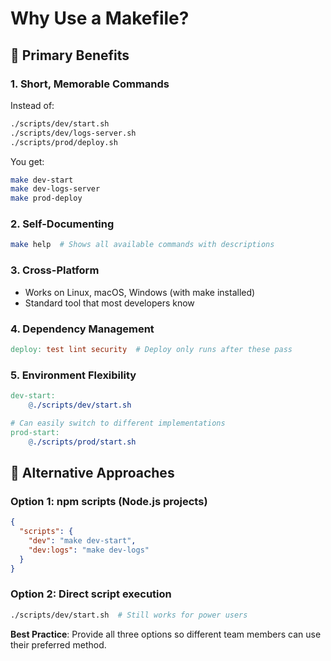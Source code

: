 # Why Use a Makefile?

## 🎯 Primary Benefits

### 1. **Short, Memorable Commands**
Instead of:
```bash
./scripts/dev/start.sh
./scripts/dev/logs-server.sh  
./scripts/prod/deploy.sh
```

You get:
```bash
make dev-start
make dev-logs-server
make prod-deploy
```

### 2. **Self-Documenting**
```bash
make help  # Shows all available commands with descriptions
```

### 3. **Cross-Platform**
- Works on Linux, macOS, Windows (with make installed)
- Standard tool that most developers know

### 4. **Dependency Management**
```makefile
deploy: test lint security  # Deploy only runs after these pass
```

### 5. **Environment Flexibility**
```makefile
dev-start:
    @./scripts/dev/start.sh

# Can easily switch to different implementations
prod-start:
    @./scripts/prod/start.sh
```

## 🔄 Alternative Approaches

### Option 1: npm scripts (Node.js projects)
```json
{
  "scripts": {
    "dev": "make dev-start",
    "dev:logs": "make dev-logs"
  }
}
```

### Option 2: Direct script execution
```bash
./scripts/dev/start.sh  # Still works for power users
```

**Best Practice**: Provide all three options so different team members can use their preferred method.